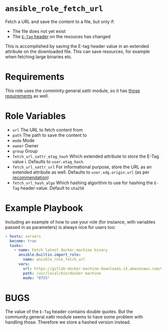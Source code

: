 # `ansible_role_fetch_url`

Fetch a URL and save the content to a file, but only if:

- The file does not yet exist
- The [`E-Tag` header](https://developer.mozilla.org/en-US/docs/Web/HTTP/Reference/Headers/ETag)
  on the resouces has changed

This is accomplished by saving the E-tag header value in an extended attribute
on the downloaded file. This can save resources, for example when fetching large binaries etc.

# Requirements

This role uses the comminity.general.xattr module, so it has [those
requirements](https://docs.ansible.com/ansible/latest/collections/community/general/xattr_module.html)
as well.


# Role Variables

* `url` The URL to fetch content from
* `path` The path to save the content to
* `mode` Mode
* `owner` Owner
* `group` Group
* `fetch_url_xattr_etag_hash` Which extended attribute to store the E-Tag value
  i. Defaults to `user.etag_hash`.
* `fetch_url_xattr_url` For informational purpose, store the URL as an extended
  attribute as well. Defaults to `user.xdg.origin.url` (as per
[recommendation](https://www.freedesktop.org/wiki/CommonExtendedAttributes/))
* `fetch_url_hash_algo` Which hashing algorithm to use for hashing the `E-Tag` header value. Default to `sha256`


# Example Playbook

Including an example of how to use your role (for instance, with variables passed in as parameters) is always nice for users too:

```yaml
- hosts: servers
  become: true
  tasks:
    - name: Fetch latest docker-machine binary
      ansible.builtin.import_role:
        name: ansible_role_fetch_url
      vars:
        url: https://gitlab-docker-machine-downloads.s3.amazonaws.com/v0.16.2-gitlab.40/docker-machine-Linux-x86_64
        path: /usr/local/bin/docker-machine
        mode: "0755"
```

# BUGS

The value of the `E-Tag` header contains double quotes. But the community.general.xattr module seems to have some problem with handling those. Therefore we store a hashed version instead.
